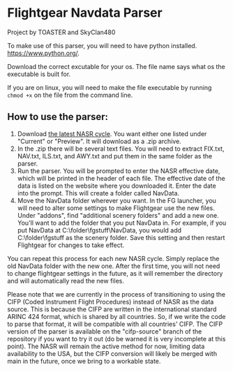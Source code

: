 # Flightgear Navdata Parser
Project by TOASTER and SkyClan480

To make use of this parser, you will need to have python installed. https://www.python.org/.

Download the correct excutable for your os. The file name says what os the executable is built for.

If you are on linux, you will need to make the file executable by running `chmod +x` on the file from the command line.

## How to use the parser:

1. Download [the latest NASR cycle](https://www.faa.gov/air_traffic/flight_info/aeronav/aero_data/NASR_Subscription/). You want either one listed under "Current" or "Preview". It will download as a .zip archive.
2. In the .zip there will be several text files. You will need to extract FIX.txt, NAV.txt, ILS.txt, and AWY.txt and put them in the same folder as the parser.
3. Run the parser. You will be prompted to enter the NASR effective date, which will be printed in the header of each file. The effective date of the data is listed on the website where you downloaded it. Enter the date into the prompt. This will create a folder called NavData.
5. Move the NavData folder wherever you want. In the FG launcher, you will need to alter some settings to make Flightgear use the new files. Under "addons", find "additional scenery folders" and add a new one. You'll want to add the folder that you put NavData in. For example, if you put NavData at C:\folder\fgstuff\NavData, you would add C:\folder\fgstuff as the scenery folder. Save this setting and then restart Flightgear for changes to take effect.

You can repeat this process for each new NASR cycle. Simply replace the old NavData folder with the new one. After the first time, you will not need to change flightgear settings in the future, as it will remember the directory and will automatically read the new files.


Please note that we are currently in the process of transitioning to using the CIFP (Coded Instrument Flight Procedures) instead of NASR as the data source. This is because the CIFP are written in the international standard ARINC 424 format, which is shared by all countries. So, if we write the code to parse that format, it will be compatible with all countries' CIFP. The CIFP version of the parser is available on the "cifp-source" branch of the repository if you want to try it out (do be warned it is very incomplete at this point). The NASR will remain the active method for now, limiting data availability to the USA, but the CIFP conversion will likely be merged with main in the future, once we bring to a workable state.
